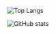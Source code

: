 ![Top Langs](https://github-readme-stats.vercel.app/api/top-langs/?username=gyuya&layout=compact)

![GitHub stats](https://github-readme-stats.vercel.app/api?username=gyuya&show_icons=true)
